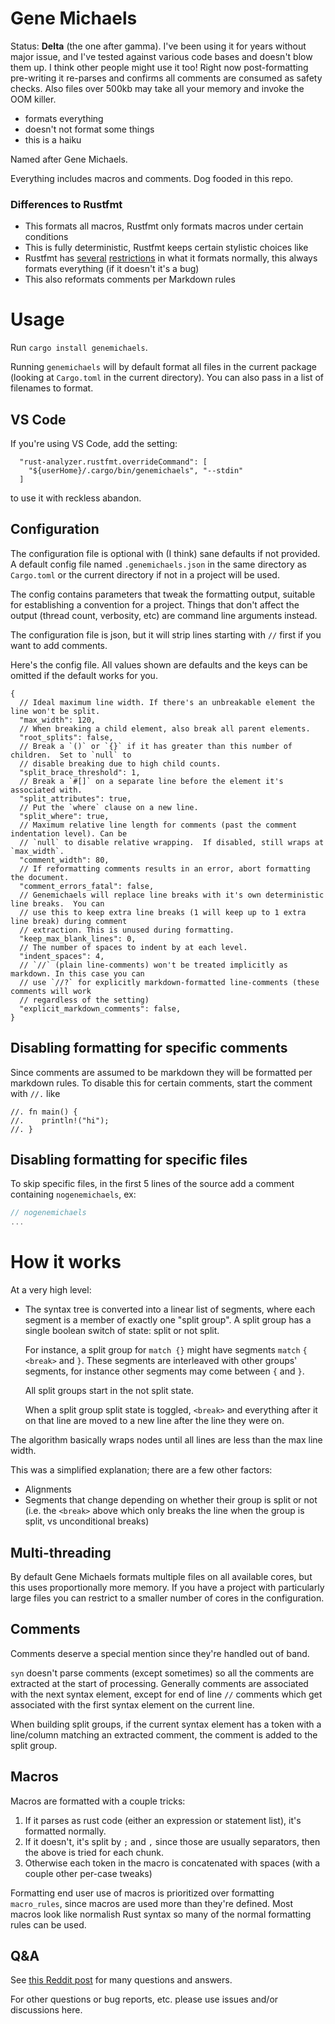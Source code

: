 # Gene Michaels

Status: **Delta** (the one after gamma). I've been using it for years without major issue, and I've tested against various code bases and doesn't blow them up. I think other people might use it too! Right now post-formatting pre-writing it re-parses and confirms all comments are consumed as safety checks. Also files over 500kb may take all your memory and invoke the OOM killer.

- formats everything
- doesn't not format some things
- this is a haiku

Named after Gene Michaels.

Everything includes macros and comments. Dog fooded in this repo.

### Differences to Rustfmt

- This formats all macros, Rustfmt only formats macros under certain conditions
- This is fully deterministic, Rustfmt keeps certain stylistic choices like
- Rustfmt has [several](https://github.com/rust-lang/rustfmt/issues/3863) [restrictions](https://github.com/rust-lang/rustfmt/issues/2896) in what it formats normally, this always formats everything (if it doesn't it's a bug)
- This also reformats comments per Markdown rules

# Usage

Run `cargo install genemichaels`.

Running `genemichaels` will by default format all files in the current package (looking at `Cargo.toml` in the current directory). You can also pass in a list of filenames to format.

## VS Code

If you're using VS Code, add the setting:

```
  "rust-analyzer.rustfmt.overrideCommand": [
    "${userHome}/.cargo/bin/genemichaels", "--stdin"
  ]
```

to use it with reckless abandon.

## Configuration

The configuration file is optional with (I think) sane defaults if not provided. A default config file named `.genemichaels.json` in the same directory as `Cargo.toml` or the current directory if not in a project will be used.

The config contains parameters that tweak the formatting output, suitable for establishing a convention for a project. Things that don't affect the output (thread count, verbosity, etc) are command line arguments instead.

The configuration file is json, but it will strip lines starting with `//` first if you want to add comments.

Here's the config file. All values shown are defaults and the keys can be omitted if the default works for you.

```jsonc
{
  // Ideal maximum line width. If there's an unbreakable element the line won't be split.
  "max_width": 120,
  // When breaking a child element, also break all parent elements.
  "root_splits": false,
  // Break a `()` or `{}` if it has greater than this number of children.  Set to `null` to
  // disable breaking due to high child counts.
  "split_brace_threshold": 1,
  // Break a `#[]` on a separate line before the element it's associated with.
  "split_attributes": true,
  // Put the `where` clause on a new line.
  "split_where": true,
  // Maximum relative line length for comments (past the comment indentation level). Can be
  // `null` to disable relative wrapping.  If disabled, still wraps at `max_width`.
  "comment_width": 80,
  // If reformatting comments results in an error, abort formatting the document.
  "comment_errors_fatal": false,
  // Genemichaels will replace line breaks with it's own deterministic line breaks.  You can
  // use this to keep extra line breaks (1 will keep up to 1 extra line break) during comment
  // extraction. This is unused during formatting.
  "keep_max_blank_lines": 0,
  // The number of spaces to indent by at each level.
  "indent_spaces": 4,
  // `//` (plain line-comments) won't be treated implicitly as markdown. In this case you can
  // use `//?` for explicitly markdown-formatted line-comments (these comments will work
  // regardless of the setting)
  "explicit_markdown_comments": false,
}
```

## Disabling formatting for specific comments

Since comments are assumed to be markdown they will be formatted per markdown rules. To disable this for certain comments, start the comment with `//.` like

```
//. fn main() {
//.    println!("hi");
//. }
```

## Disabling formatting for specific files

To skip specific files, in the first 5 lines of the source add a comment containing `nogenemichaels`, ex:

```rust
// nogenemichaels
...
```

# How it works

At a very high level:

- The syntax tree is converted into a linear list of segments, where each segment is a member of exactly one "split group". A split group has a single boolean switch of state: split or not split.

  For instance, a split group for `match {}` might have segments `match` `{` `<break>` and `}`. These segments are interleaved with other groups' segments, for instance other segments may come between `{` and `}`.

  All split groups start in the not split state.

  When a split group split state is toggled, `<break>` and everything after it on that line are moved to a new line after the line they were on.

The algorithm basically wraps nodes until all lines are less than the max line width.

This was a simplified explanation; there are a few other factors:

- Alignments
- Segments that change depending on whether their group is split or not (i.e. the `<break>` above which only breaks the line when the group is split, vs unconditional breaks)

## Multi-threading

By default Gene Michaels formats multiple files on all available cores, but this uses proportionally more memory. If you have a project with particularly large files you can restrict to a smaller number of cores in the configuration.

## Comments

Comments deserve a special mention since they're handled out of band.

`syn` doesn't parse comments (except sometimes) so all the comments are extracted at the start of processing. Generally comments are associated with the next syntax element, except for end of line `//` comments which get associated with the first syntax element on the current line.

When building split groups, if the current syntax element has a token with a line/column matching an extracted comment, the comment is added to the split group.

## Macros

Macros are formatted with a couple tricks:

1. If it parses as rust code (either an expression or statement list), it's formatted normally.
2. If it doesn't, it's split by `;` and `,` since those are usually separators, then the above is tried for each chunk.
3. Otherwise each token in the macro is concatenated with spaces (with a couple other per-case tweaks)

Formatting end user use of macros is prioritized over formatting `macro_rules`, since macros are used more than they're defined. Most macros look like normalish Rust syntax so many of the normal formatting rules can be used.

## Q&A

See [this Reddit post](https://www.reddit.com/r/rust/comments/zo54gj/gene_michaels_alternative_rust_code_formatter/) for many questions and answers.

For other questions or bug reports, etc. please use issues and/or discussions here.
